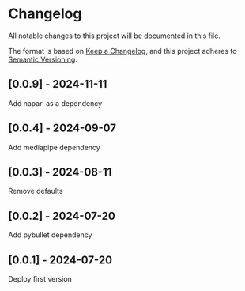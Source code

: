 # Changelog
All notable changes to this project will be documented in this file.

The format is based on [Keep a Changelog](https://keepachangelog.com/en/1.0.0/),
and this project adheres to [Semantic Versioning](https://semver.org/spec/v2.0.0.html).

## [0.0.9] - 2024-11-11
Add napari as a dependency

## [0.0.4] - 2024-09-07
Add mediapipe dependency

## [0.0.3] - 2024-08-11
Remove defaults

## [0.0.2] - 2024-07-20
Add pybullet dependency

## [0.0.1] - 2024-07-20
Deploy first version
